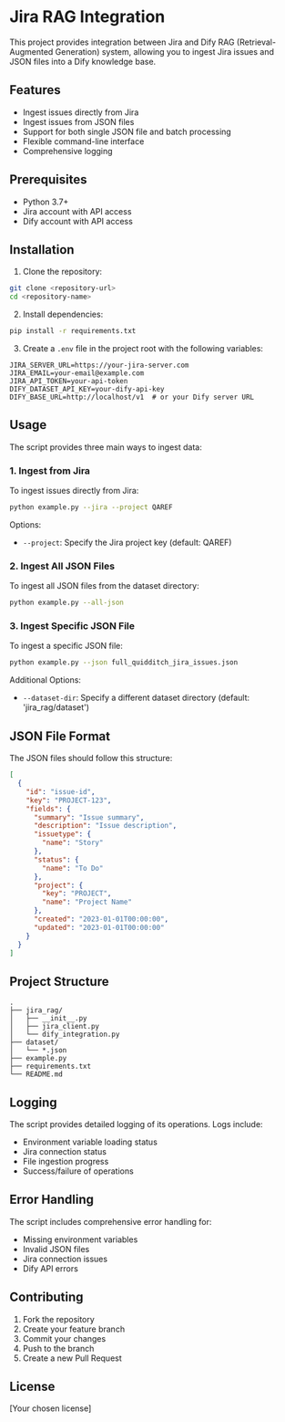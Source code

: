 # Jira RAG Integration

This project provides integration between Jira and Dify RAG (Retrieval-Augmented Generation) system, allowing you to ingest Jira issues and JSON files into a Dify knowledge base.

## Features

- Ingest issues directly from Jira
- Ingest issues from JSON files
- Support for both single JSON file and batch processing
- Flexible command-line interface
- Comprehensive logging

## Prerequisites

- Python 3.7+
- Jira account with API access
- Dify account with API access

## Installation

1. Clone the repository:
```bash
git clone <repository-url>
cd <repository-name>
```

2. Install dependencies:
```bash
pip install -r requirements.txt
```

3. Create a `.env` file in the project root with the following variables:
```env
JIRA_SERVER_URL=https://your-jira-server.com
JIRA_EMAIL=your-email@example.com
JIRA_API_TOKEN=your-api-token
DIFY_DATASET_API_KEY=your-dify-api-key
DIFY_BASE_URL=http://localhost/v1  # or your Dify server URL
```

## Usage

The script provides three main ways to ingest data:

### 1. Ingest from Jira

To ingest issues directly from Jira:
```bash
python example.py --jira --project QAREF
```

Options:
- `--project`: Specify the Jira project key (default: QAREF)

### 2. Ingest All JSON Files

To ingest all JSON files from the dataset directory:
```bash
python example.py --all-json
```

### 3. Ingest Specific JSON File

To ingest a specific JSON file:
```bash
python example.py --json full_quidditch_jira_issues.json
```

Additional Options:
- `--dataset-dir`: Specify a different dataset directory (default: 'jira_rag/dataset')

## JSON File Format

The JSON files should follow this structure:
```json
[
  {
    "id": "issue-id",
    "key": "PROJECT-123",
    "fields": {
      "summary": "Issue summary",
      "description": "Issue description",
      "issuetype": {
        "name": "Story"
      },
      "status": {
        "name": "To Do"
      },
      "project": {
        "key": "PROJECT",
        "name": "Project Name"
      },
      "created": "2023-01-01T00:00:00",
      "updated": "2023-01-01T00:00:00"
    }
  }
]
```

## Project Structure

```
.
├── jira_rag/
│   ├── __init__.py
│   ├── jira_client.py
│   └── dify_integration.py
├── dataset/
│   └── *.json
├── example.py
├── requirements.txt
└── README.md
```

## Logging

The script provides detailed logging of its operations. Logs include:
- Environment variable loading status
- Jira connection status
- File ingestion progress
- Success/failure of operations

## Error Handling

The script includes comprehensive error handling for:
- Missing environment variables
- Invalid JSON files
- Jira connection issues
- Dify API errors

## Contributing

1. Fork the repository
2. Create your feature branch
3. Commit your changes
4. Push to the branch
5. Create a new Pull Request

## License

[Your chosen license]


